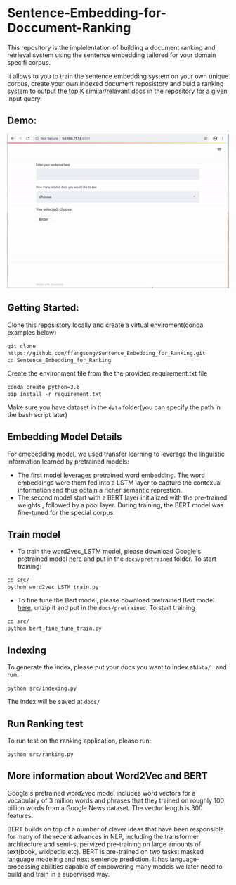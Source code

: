 # Sentence-Embedding-for-Doccument-Ranking
This repository is the implelentation of building a document ranking and retrieval system using the sentence embedding tailored for your domain specifi corpus. 

It allows to you to train the sentence embedding system on your own unique corpus, create your own indexed document reposistory and buid a ranking system to  output the top K similar/relavant docs in the repository for a given input query.


## Demo:

![](demo.gif)

## Getting Started:
Clone this reposistory locally and create a virtual enviroment(conda examples below)
```
git clone https://github.com/ffangsong/Sentence_Embedding_for_Ranking.git
cd Sentence_Embedding_for_Ranking
```

Create the environment file from the the provided requirement.txt file

    conda create python=3.6
    pip install -r requirement.txt
    
Make sure you have dataset in the ```data``` folder(you can specify the path in the bash script later)    





## Embedding Model Details
For emebedding model, we used transfer learning to leverage the linguistic information learned by pretrained models:
* The first model leverages pretrained word embedding. The word embeddings were them fed into a LSTM layer to capture the contexual information and thus obtain a  richer semantic represtion. 
* The second model start with a BERT layer initialized with the pre-trained weights , followed by a pool layer. During training, the BERT model was fine-tuned for the special corpus. 

## Train model
* To train the word2vec_LSTM model, please download Google's pretrained model [here](https://s3.amazonaws.com/dl4j-distribution/GoogleNews-vectors-negative300.bin.gz) and put in the ```docs/pretrained``` folder. To start training:
```
cd src/
python word2vec_LSTM_train.py
```

* To fine tune the Bert model, please download pretrained Bert model [here](https://storage.googleapis.com/bert_models/2018_10_18/uncased_L-12_H-768_A-12.zip), unzip it and put in the ```docs/pretrained```. To start training

```
cd src/
python bert_fine_tune_train.py
```


## Indexing 

To generate the index, please put your docs you want to index at```data/ ```  and run:
```
python src/indexing.py
```
The index will be saved at ```docs/ ```


## Run Ranking test

To run test on the ranking application, please run:
```
python src/ranking.py
```

## More information about Word2Vec and BERT
Google's pretrained word2vec model includes word vectors for a vocabulary of 3 million words and phrases that they trained on roughly 100 billion words from a Google News dataset. The vector length is 300 features.

BERT builds on top of a number of clever ideas that have been responsible for many of the recent advances in NLP, including the transformer architecture and semi-supervized pre-training on large amounts of text(book, wikipedia,etc). BERT is pre-trained on two tasks: masked language modeling and next sentence prediction. It has language-processing abilities capable of empowering many models we later need to build and train in a supervised way.  
